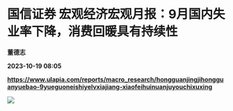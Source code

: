 # 国信证券 宏观经济宏观月报：9月国内失业率下降，消费回暖具有持续性
**董德志**

**2023-10-19 08:05**

**https://www.ulapia.com/reports/macro_research/hongguanjingjihongguanyuebao-9yueguoneishiyelvxiajiang-xiaofeihuinuanjuyouchixuxing**

![](https://img.ulapia.com/thumbnails/macro_research/20231019/H3_AP202310191602072373_1.jpg)